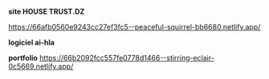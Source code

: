 **site HOUSE TRUST.DZ**

https://66afb0560e9243cc27ef3fc5--peaceful-squirrel-bb6680.netlify.app/

**logiciel ai-hla**



**portfolio**
https://66b2092fcc557fe0778d1466--stirring-eclair-0c5669.netlify.app/
